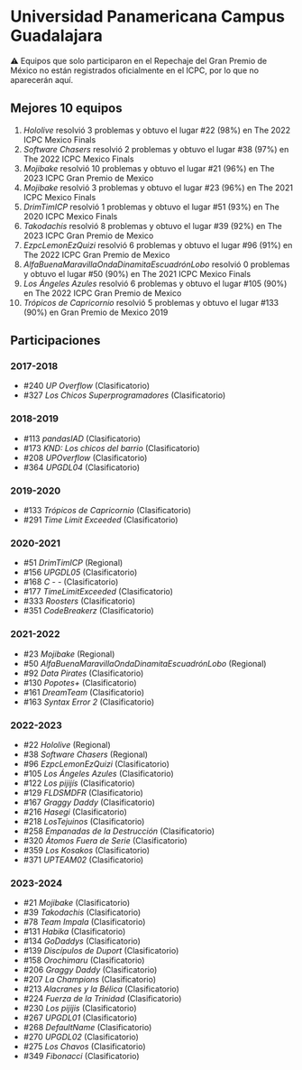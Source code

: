 # Universidad Panamericana Campus Guadalajara

:warning: Equipos que solo participaron en el Repechaje del Gran Premio de México no están registrados oficialmente en el ICPC, por lo que no aparecerán aquí.

## Mejores 10 equipos

1. _Hololive_ resolvió 3 problemas y obtuvo el lugar #22 (98%) en The 2022 ICPC Mexico Finals
1. _Software Chasers_ resolvió 2 problemas y obtuvo el lugar #38 (97%) en The 2022 ICPC Mexico Finals
1. _Mojibake_ resolvió 10 problemas y obtuvo el lugar #21 (96%) en The 2023 ICPC Gran Premio de Mexico
1. _Mojibake_ resolvió 3 problemas y obtuvo el lugar #23 (96%) en The 2021 ICPC Mexico Finals
1. _DrimTimICP_ resolvió 1 problemas y obtuvo el lugar #51 (93%) en The 2020 ICPC Mexico Finals
1. _Takodachis_ resolvió 8 problemas y obtuvo el lugar #39 (92%) en The 2023 ICPC Gran Premio de Mexico
1. _EzpcLemonEzQuizi_ resolvió 6 problemas y obtuvo el lugar #96 (91%) en The 2022 ICPC Gran Premio de Mexico
1. _AlfaBuenaMaravillaOndaDinamitaEscuadrónLobo_ resolvió 0 problemas y obtuvo el lugar #50 (90%) en The 2021 ICPC Mexico Finals
1. _Los Ángeles Azules_ resolvió 6 problemas y obtuvo el lugar #105 (90%) en The 2022 ICPC Gran Premio de Mexico
1. _Trópicos de Capricornio_ resolvió 5 problemas y obtuvo el lugar #133 (90%) en Gran Premio de Mexico 2019

## Participaciones

### 2017-2018

- #240 _UP Overflow_ (Clasificatorio)
- #327 _Los Chicos Superprogramadores_ (Clasificatorio)

### 2018-2019

- #113 _pandasIAD_ (Clasificatorio)
- #173 _KND: Los chicos del barrio_ (Clasificatorio)
- #208 _UPOverflow_ (Clasificatorio)
- #364 _UPGDL04_ (Clasificatorio)

### 2019-2020

- #133 _Trópicos de Capricornio_ (Clasificatorio)
- #291 _Time Limit Exceeded_ (Clasificatorio)

### 2020-2021

- #51 _DrimTimICP_ (Regional)
- #156 _UPGDL05_ (Clasificatorio)
- #168 _C - -_ (Clasificatorio)
- #177 _TimeLimitExceeded_ (Clasificatorio)
- #333 _Roosters_ (Clasificatorio)
- #351 _CodeBreakerz_ (Clasificatorio)

### 2021-2022

- #23 _Mojibake_ (Regional)
- #50 _AlfaBuenaMaravillaOndaDinamitaEscuadrónLobo_ (Regional)
- #92 _Data Pirates_ (Clasificatorio)
- #130 _Popotes+_ (Clasificatorio)
- #161 _DreamTeam_ (Clasificatorio)
- #163 _Syntax Error 2_ (Clasificatorio)

### 2022-2023

- #22 _Hololive_ (Regional)
- #38 _Software Chasers_ (Regional)
- #96 _EzpcLemonEzQuizi_ (Clasificatorio)
- #105 _Los Ángeles Azules_ (Clasificatorio)
- #122 _Los pijijís_ (Clasificatorio)
- #129 _FLDSMDFR_ (Clasificatorio)
- #167 _Graggy Daddy_ (Clasificatorio)
- #216 _Hasegi_ (Clasificatorio)
- #218 _LosTejuinos_ (Clasificatorio)
- #258 _Empanadas de la Destrucción_ (Clasificatorio)
- #320 _Átomos Fuera de Serie_ (Clasificatorio)
- #359 _Los Kosakos_ (Clasificatorio)
- #371 _UPTEAM02_ (Clasificatorio)

### 2023-2024

- #21 _Mojibake_ (Clasificatorio)
- #39 _Takodachis_ (Clasificatorio)
- #78 _Team Impala_ (Clasificatorio)
- #131 _Habika_ (Clasificatorio)
- #134 _GoDaddys_ (Clasificatorio)
- #139 _Discípulos de Duport_ (Clasificatorio)
- #158 _Orochimaru_ (Clasificatorio)
- #206 _Graggy Daddy_ (Clasificatorio)
- #207 _La Champions_ (Clasificatorio)
- #213 _Alacranes y la Bélica_ (Clasificatorio)
- #224 _Fuerza de la Trinidad_ (Clasificatorio)
- #230 _Los pijijis_ (Clasificatorio)
- #267 _UPGDL01_ (Clasificatorio)
- #268 _DefaultName_ (Clasificatorio)
- #270 _UPGDL02_ (Clasificatorio)
- #275 _Los Chavos_ (Clasificatorio)
- #349 _Fibonacci_ (Clasificatorio)



